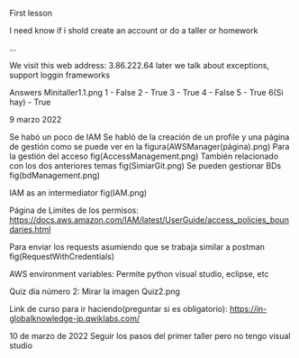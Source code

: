 First lesson

I need know if i shold create an account or do a taller or homework

...

We visit this web address: 3.86.222.64
later we talk about exceptions, support loggin frameworks

Answers Minitaller1.1.png 
1 - False
2 - True
3 - True
4 - False
5 - True
6(Si hay) - True

9 marzo 2022

Se habó un poco de IAM
Se habló de la creación de un profile y una página de gestión como se puede ver en la figura(AWSManager(página).png)
Para la gestión del acceso fig(AccessManagement.png)
También relacionado con los dos anteriores temas fig(SimiarGit.png)
Se pueden gestionar BDs fig(bdManagement.png)

IAM as an intermediator fig(IAM.png)

Página de Límites de los permisos: https://docs.aws.amazon.com/IAM/latest/UserGuide/access_policies_boundaries.html

Para enviar los requests asumiendo que se trabaja similar a postman fig(RequestWithCredentials)

AWS environment variables:
Permite python visual studio, eclipse, etc

Quiz día número 2:
Mirar la imagen Quiz2.png


Link de curso para ir haciendo(preguntar si es obligatorio):
https://in-globalknowledge-jp.qwiklabs.com/

10 de marzo de 2022
Seguir los pasos del primer taller
pero no tengo visual studio
